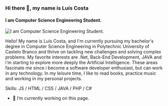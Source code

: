 ### Hi there 👋, my name is Luís Costa
#### I am Computer Science Engineering Student.
![I am Computer Science Engineering Student.](https://media.tenor.com/M0S6_P7ZMMgAAAAM/bugs-video-games.gif)

Hello! My name is Luís Costa, and I'm currently pursuing my bachelor's degree in Computer Science Engineering in Polytechnic University of Castelo Branco and thrive on tackling new challenges and solving complex problems. My favorite interests are .Net, Back-End Development, JAVA and i'm starting to explore more deeply the Artificial Intelligence. These areas fascinate me since i become a software developer enthusiast, but can work in any technology. In my leisure time, I like to read books, practice music and working in my personal projects.

Skills: JS / HTML / CSS / JAVA / PHP / C#

- 🔭 I’m currently working on this page. 




